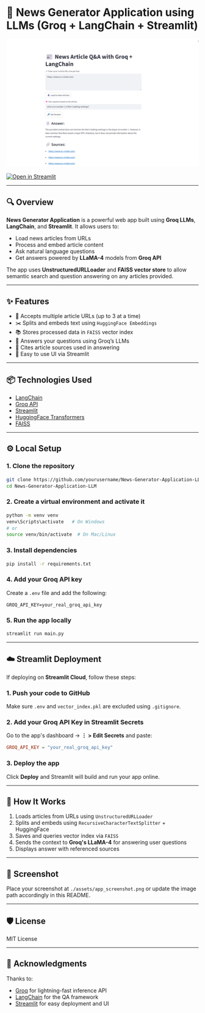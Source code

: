 # 📰 News Generator Application using LLMs (Groq + LangChain + Streamlit)

![Streamlit App Screenshot](./cover.png) <!-- Replace with your actual screenshot path -->

[![Open in Streamlit](https://static.streamlit.io/badges/streamlit_badge_black_white.svg)](https://news-generator-app.streamlit.app) <!-- Replace with your Streamlit app URL -->

---

## 🔍 Overview

**News Generator Application** is a powerful web app built using **Groq LLMs**, **LangChain**, and **Streamlit**. It allows users to:
- Load news articles from URLs
- Process and embed article content
- Ask natural language questions
- Get answers powered by **LLaMA-4** models from **Groq API**

The app uses **UnstructuredURLLoader** and **FAISS vector store** to allow semantic search and question answering on any articles provided.

---

## ✨ Features

- 🔗 Accepts multiple article URLs (up to 3 at a time)
- ✂️ Splits and embeds text using `HuggingFace Embeddings`
- 📚 Stores processed data in `FAISS` vector index
- 💬 Answers your questions using Groq’s LLMs
- 📄 Cites article sources used in answering
- 🚀 Easy to use UI via Streamlit

---

## 📦 Technologies Used

- [LangChain](https://python.langchain.com/)
- [Groq API](https://console.groq.com/)
- [Streamlit](https://streamlit.io/)
- [HuggingFace Transformers](https://huggingface.co/)
- [FAISS](https://github.com/facebookresearch/faiss)

---

## ⚙️ Local Setup

### 1. Clone the repository
```bash
git clone https://github.com/yourusername/News-Generator-Application-LLM.git
cd News-Generator-Application-LLM
```

### 2. Create a virtual environment and activate it
```bash
python -m venv venv
venv\Scripts\activate   # On Windows
# or
source venv/bin/activate  # On Mac/Linux
```

### 3. Install dependencies
```bash
pip install -r requirements.txt
```

### 4. Add your Groq API key
Create a `.env` file and add the following:
```env
GROQ_API_KEY=your_real_groq_api_key
```

### 5. Run the app locally
```bash
streamlit run main.py
```

---

## ☁️ Streamlit Deployment

If deploying on **Streamlit Cloud**, follow these steps:

### 1. Push your code to GitHub
Make sure `.env` and `vector_index.pkl` are excluded using `.gitignore`.

### 2. Add your Groq API Key in Streamlit Secrets
Go to the app's dashboard → **⋮ > Edit Secrets** and paste:
```toml
GROQ_API_KEY = "your_real_groq_api_key"
```

### 3. Deploy the app
Click **Deploy** and Streamlit will build and run your app online.

---

## 🧠 How It Works

1. Loads articles from URLs using `UnstructuredURLLoader`
2. Splits and embeds using `RecursiveCharacterTextSplitter` + HuggingFace
3. Saves and queries vector index via `FAISS`
4. Sends the context to **Groq's LLaMA-4** for answering user questions
5. Displays answer with referenced sources

---

## 📸 Screenshot

Place your screenshot at `./assets/app_screenshot.png` or update the image path accordingly in this README.

---

## 🛡️ License

MIT License

---

## 🙌 Acknowledgments

Thanks to:
- [Groq](https://groq.com/) for lightning-fast inference API
- [LangChain](https://www.langchain.com/) for the QA framework
- [Streamlit](https://streamlit.io/) for easy deployment and UI


